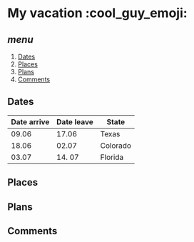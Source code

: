 # My vacation :cool_guy_emoji:

## *menu*
1. [Dates](#dates) 
2. [Places](#places)
3. [Plans](#plans)
4. [Comments](#comments)

## __Dates__ 

| Date arrive | Date leave | State    |
| ----------- | ---------- | -------- |
| 09.06       | 17.06      | Texas    |
| 18.06       | 02.07      | Colorado |
| 03.07       | 14. 07     | Florida  |

## __Places__

## __Plans__ 

## __Comments__